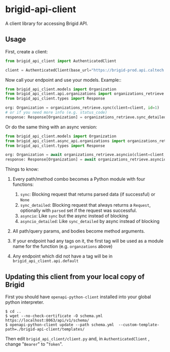 # brigid-api-client

A client library for accessing Brigid API.

## Usage

First, create a client:

```python
from brigid_api_client import AuthenticatedClient

client = AuthenticatedClient(base_url="https://brigid-prod.api.caltech.edu", token="SuperSecretToken")
```

Now call your endpoint and use your models.  Example::

```python
from brigid_api_client.models import Organization
from brigid_api_client.api.organizations import organizations_retrieve
from brigid_api_client.types import Response

org: Organization = organizations_retrieve.sync(client=client, id=1)
# or if you need more info (e.g. status_code)
response: Response[Organization] = organizations_retrieve.sync_detailed(client=client, id=1)
```

Or do the same thing with an async version:

```python
from brigid_api_client.models import Organization
from brigid_api_client.async_api.organizations import organizations_retrieve
from brigid_api_client.types import Response

org: Organization = await organizations_retrieve.asyncio(client=client, id=1)
response: Response[Organization] = await organizations_retrieve.asyncio_detailed(client=client, id=1)
```

Things to know:

1. Every path/method combo becomes a Python module with four functions:

    1. `sync`: Blocking request that returns parsed data (if successful) or `None`
    1. `sync_detailed`: Blocking request that always returns a `Request`, optionally with `parsed` set if the request was successful.
    1. `asyncio`: Like `sync` but the async instead of blocking
    1. `asyncio_detailed`: Like `sync_detailed` by async instead of blocking

1. All path/query params, and bodies become method arguments.
1. If your endpoint had any tags on it, the first tag will be used as a module name for the function (e.g. `organzations` above)
1. Any endpoint which did not have a tag will be in `brigid_api_client.api.default`

## Updating this client from your local copy of Brigid

First you should have `openapi-python-client` installed into your global python interpreter.

```
$ cd ..
$ wget --no-check-certificate -O schema.yml https://localhost:8063/api/v1/schema/
$ openapi-python-client update --path schema.yml  --custom-template-path=./brigid-api-client/templates/  
```

Then edit `brigid_api_client/client.py` and, in `AuthenticatedClient` , change "`Bearer`" to "`Token`".
